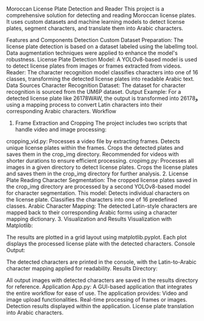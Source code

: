 Moroccan License Plate Detection and Reader
This project is a comprehensive solution for detecting and reading Moroccan license plates. It uses custom datasets and machine learning models to detect license plates, segment characters, and translate them into Arabic characters.

Features and Components
Detection
Custom Dataset Preparation: The license plate detection is based on a dataset labeled using the labelImg tool. Data augmentation techniques were applied to enhance the model's robustness.
License Plate Detection Model: A YOLOv8-based model is used to detect license plates from images or frames extracted from videos.
Reader: The character recognition model classifies characters into one of 16 classes, transforming the detected license plates into readable Arabic text.
Data Sources
Character Recognition Dataset: The dataset for character recognition is sourced from the UM6P dataset.
Output Example: For a detected license plate like 26178WAW, the output is transformed into 2617و8 using a mapping process to convert Latin characters into their corresponding Arabic characters.
Workflow
1. Frame Extraction and Cropping
The project includes two scripts that handle video and image processing:

cropping_vid.py:
Processes a video file by extracting frames.
Detects unique license plates within the frames.
Crops the detected plates and saves them in the crop_img directory.
Recommended for videos with shorter durations to ensure efficient processing.
cropimg.py:
Processes all images in a given directory to detect license plates.
Crops the license plates and saves them in the crop_img directory for further analysis.
2. License Plate Reading
Character Segmentation:
The cropped license plates saved in the crop_img directory are processed by a second YOLOv8-based model for character segmentation. This model:
Detects individual characters on the license plate.
Classifies the characters into one of 16 predefined classes.
Arabic Character Mapping:
The detected Latin-style characters are mapped back to their corresponding Arabic forms using a character mapping dictionary.
3. Visualization and Results
Visualization with Matplotlib:

The results are plotted in a grid layout using matplotlib.pyplot. Each plot displays the processed license plate with the detected characters.
Console Output:

The detected characters are printed in the console, with the Latin-to-Arabic character mapping applied for readability.
Results Directory:

All output images with detected characters are saved in the results directory for reference.
Application
App.py:
A GUI-based application that integrates the entire workflow for ease of use. The application provides:
Video and image upload functionalities.
Real-time processing of frames or images.
Detection results displayed within the application.
License plate translation into Arabic characters.
